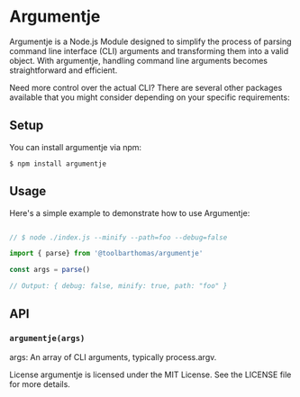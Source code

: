 # Argumentje

Argumentje is a Node.js Module designed to simplify the process of parsing command line interface (CLI) arguments and transforming them into a valid object. With argumentje, handling command line arguments becomes straightforward and efficient.

Need more control over the actual CLI? There are several other packages available that you might consider depending on your specific requirements:

## Setup

You can install argumentje via npm:

```shell
$ npm install argumentje
```

## Usage
Here's a simple example to demonstrate how to use Argumentje:

```javascript

// $ node ./index.js --minify --path=foo --debug=false

import { parse} from '@toolbarthomas/argumentje'

const args = parse()

// Output: { debug: false, minify: true, path: "foo" }

```

## API

### `argumentje(args)`
args: An array of CLI arguments, typically process.argv.

License
argumentje is licensed under the MIT License. See the LICENSE file for more details.

